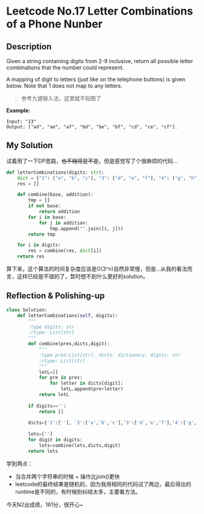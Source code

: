 # Leetcode No.17 Letter Combinations of a Phone Nunber

## Description
Given a string containing digits from 2-9 inclusive, return all possible letter combinations that the number could represent.

A mapping of digit to letters (just like on the telephone buttons) is given below. Note that 1 does not map to any letters.

> 参考九键输入法，这里就不贴图了

**Example:**

```
Input: "23"
Output: ["ad", "ae", "af", "bd", "be", "bf", "cd", "ce", "cf"].
```

## My Solution

试着用了一下DP思路，~~也不晓得是不是~~，但是感觉写了个很麻烦的代码...


```python
def letterCombinations(digits: str):
    dict = {"2": ["a", "b", "c"], "3": ["d", "e", "f"], "4": ["g", "h", "i"], "5": ["j", "k", "l"], "6": ["m", "n", "o"], "7": ["p", "q", "r", "s"], "8": ["t", "u", "v"], "9": ["w", "x", "y", "z"]}
    res = []

    def combine(base, addition):
        tmp = []
        if not base:
            return addition
        for i in base:
            for j in addition:
                tmp.append("".join([i, j]))
        return tmp

    for i in digits:
        res = combine(res, dict[i])
    return res
```

算下来，这个算法的时间复杂度应该是O(3^n)自然非常慢，但是...从我的看法而言，这样已经是不错的了，暂时想不到什么更好的solution。

## Reflection & Polishing-up

```python
class Solution:
    def letterCombinations(self, digits):
        """
        :type digits: str
        :rtype: List[str]
        """
        def combine(pres,dicts,digit):
            """
            :type pres:List[str], dicts: dictionary, digits: str
            :rtype: List[str]
            """
            letL=[]
            for pre in pres:
                for letter in dicts[digit]:
                    letL.append(pre+letter)
            return letL
            
        if digits=='':
            return []
            
        dicts={'1':[''], '2':['a','b','c'],'3':['d','e','f'],'4':['g','h','i'],'5':['j','k','l'],'6':['m','n','o'],'7':['p','q','r','s'],'8':['t','u','v'],'9':['w','x','y','z'],'0':[' ']}
        
        lets=['']
        for digit in digits:
            lets=combine(lets,dicts,digit)
        return lets
```

学到两点：

- 当合并两个字符串的时候 + 操作比join()更快
- leetcode的最终结果是随机的，因为我用相同的代码试了两边，最后得出的runtime是不同的，有时候别纠结太多，主要看方法。

今天N2出成绩，161分，很开心~

